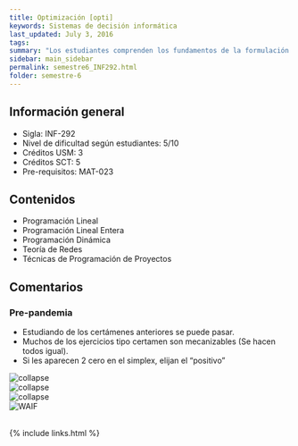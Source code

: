 ```yaml
---
title: Optimización‌ ‌[opti]
keywords: Sistemas de decisión informática
last_updated: July 3, 2016
tags:
summary: "‌Los estudiantes comprenden los fundamentos de la formulación de modelos deterministas de programación matemática. Resuelve los modelos desarrollados y analizan los resultados, utilizando algoritmos de optimización. Aplican modelos de programación lineal, lineal entera o dinámica para resolver problemas reales. Los estudiantes desarrollan sólidos saberes para resolver problemas de programación matemática, integrando el modelamiento de redes."
sidebar: main_sidebar
permalink: semestre6_INF292.html
folder: semestre-6
---
```


## Información general

- Sigla: INF-292
- Nivel de dificultad según estudiantes: 5/10
- Créditos USM‌: 3
- Créditos SCT: 5
- Pre-requisitos: MAT-023

## Contenidos

- Programación Lineal
- Programación Lineal Entera
- Programación Dinámica
- Teoría de Redes
- Técnicas de Programación de Proyectos

## Comentarios

### Pre-pandemia

- Estudiando de los certámenes anteriores se puede pasar.
- Muchos de los ejercicios tipo certamen son mecanizables (Se hacen todos igual).
- Si les aparecen 2 cero en el simplex, elijan el‌ “positivo” ‌

<div class="row">
    <div class="col-md-3">
        <img src="images/semestre-6/opti1.jpg" alt="collapse">
    </div>
    <div class="col-md-3">
        <img src="images/semestre-6/opti2.jpg" alt="collapse">
    </div>
    <div class="col-md-3">
        <img src="images/semestre-6/opti3.jpg" alt="collapse">
    </div>
</div>

<div class="text-center mb-3">
    <img src="images/semestre-6/opti4.jpg" alt="WAIF" height="auto">
</div><br>

{% include links.html %}
